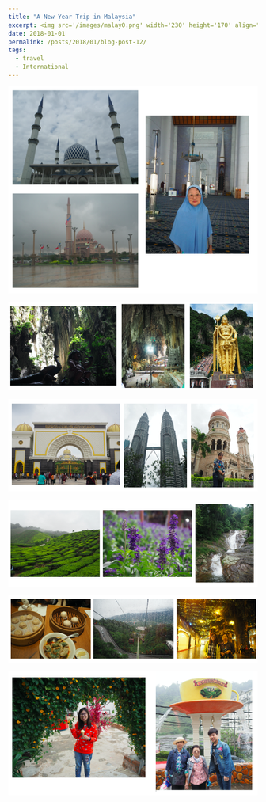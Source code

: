 ```yaml
---
title: "A New Year Trip in Malaysia"
excerpt: <img src='/images/malay0.png' width='230' height='170' align="right" hspace="20"> 
date: 2018-01-01
permalink: /posts/2018/01/blog-post-12/
tags:
  - travel
  - International
---
```



<p align="center">
  <img src="/images/malay1.png">
</p>

<p align="center">
  <img src="/images/malay2.png">
</p>


<p align="center">
  <img src="/images/malay3.png">
</p>


<p align="center">
  <img src="/images/malay4.png">
</p>

<p align="center">
  <img src="/images/malay5.png">
</p>

<p align="center">
  <img src="/images/malay6.png">
</p>




